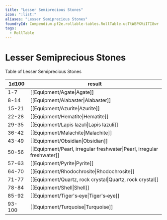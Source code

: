 ```yaml
---
title: "Lesser Semiprecious Stones"
icon: ":list:"
aliases: "Lesser Semiprecious Stones"
foundryId: Compendium.pf2e.rollable-tables.RollTable.ucTtWBPXViITI8wr
tags:
  - RollTable
---
```


# Lesser Semiprecious Stones
Table of Lesser Semiprecious Stones

| 1d100 | result |
|------|--------|
| 1-7 | [[Equipment/Agate\|Agate]] |
| 8-14 | [[Equipment/Alabaster\|Alabaster]] |
| 15-21 | [[Equipment/Azurite\|Azurite]] |
| 22-28 | [[Equipment/Hematite\|Hematite]] |
| 29-35 | [[Equipment/Lapis lazuli\|Lapis lazuli]] |
| 36-42 | [[Equipment/Malachite\|Malachite]] |
| 43-49 | [[Equipment/Obsidian\|Obsidian]] |
| 50-56 | [[Equipment/Pearl, irregular freshwater\|Pearl, irregular freshwater]] |
| 57-63 | [[Equipment/Pyrite\|Pyrite]] |
| 64-70 | [[Equipment/Rhodochrosite\|Rhodochrosite]] |
| 71-77 | [[Equipment/Quartz, rock crystal\|Quartz, rock crystal]] |
| 78-84 | [[Equipment/Shell\|Shell]] |
| 85-92 | [[Equipment/Tiger's‑eye\|Tiger's‑eye]] |
| 93-100 | [[Equipment/Turquoise\|Turquoise]] |
